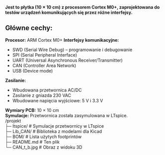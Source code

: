 **Jest to płytka (10 × 10 cm) z procesorem Cortex M0+, zaprojektowana do testów urządzeń komunikujących się przez różne interfejsy.**

## Główne cechy:

**Procesor:** ARM Cortex M0+
**Interfejsy komunikacyjne:**
- SWD (Serial Wire Debug) – programowanie i debugowanie
- SPI (Serial Peripheral Interface)
- UART (Universal Asynchronous Receiver/Transmitter)
- CAN (Controller Area Network)
- USB (Device mode)

**Zasilanie:**
- Wbudowana przetwornica AC/DC
- Zasilanie z gniazda 230 VAC
- Wbudowane napięcia wyjściowe: 5 V i 3.3 V

**Wymiary PCB:** 10 × 10 cm  
**Symulacje:** Przetwornica została zasymulowana w LTspice.  
/projekt  
  ├─ ltspice/         # Symulacje przetwornicy w LTspice  
  ├─ Lib_CAN/      	  # Biblioteka z modelami dla Kicad  
  ├─ BOM/             # Lista użytych footprintów  
  ├─ README.md        # Ten plik  
  └─ CAN_t_b.jpg      # Obraz z widoku 3D  
